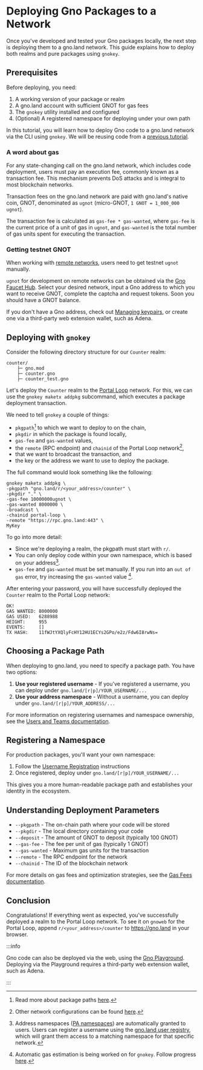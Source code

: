 # Deploying Gno Packages to a Network

Once you've developed and tested your Gno packages locally, the next step is
deploying them to a gno.land network. This guide explains how to deploy both
realms and pure packages using `gnokey`.

## Prerequisites

Before deploying, you need:

1. A working version of your package or realm
2. A gno.land account with sufficient GNOT for gas fees
3. The `gnokey` utility installed and configured
4. (Optional) A registered namespace for deploying under your own path

In this tutorial, you will learn how to deploy Gno code to a gno.land network
via the CLI using `gnokey`. We will be reusing code from a
[previous tutorial](anatomy-of-a-gno-package.md).

### A word about gas

For any state-changing call on the gno.land network, which includes code
deployment, users must pay an execution fee, commonly known as a transaction
fee. This mechanism prevents DoS attacks and is integral to most blockchain
networks.

Transaction fees on the gno.land network are paid with gno.land's native coin,
GNOT, denominated as `ugnot` (micro-GNOT, `1 GNOT = 1_000_000 ugnot`).

The transaction fee is calculated as `gas-fee * gas-wanted`, where `gas-fee` is
the current price of a unit of gas in `ugnot`, and `gas-wanted` is the total
number of gas units spent for executing the transaction.

### Getting testnet GNOT

When working with [remote networks](../resources/gnoland-networks.md), users
need to get testnet `ugnot` manually.

`ugnot` for development on remote networks can be obtained via the
[Gno Faucet Hub](https://faucet.gno.land). Select your desired network, input a
Gno address to which you want to receive GNOT, complete the captcha and request
tokens. Soon you should have a GNOT balance.

If you don't have a Gno address, check out
[Managing keypairs](../users/interact-with-gnokey.md#managing-key-pairs), or
create one via a third-party web extension wallet, such as Adena.

## Deploying with `gnokey`

Consider the following directory structure for our `Counter` realm:

```
counter/
    ├─ gno.mod
    ├─ counter.gno
    ├─ counter_test.gno
```

Let's deploy the `Counter` realm to the
[Portal Loop](../resources/gnoland-networks.md#portal-loop) network. For this,
we can use the `gnokey maketx addpkg` subcommand, which executes a package
deployment transaction.

We need to tell `gnokey` a couple of things:
- `pkgpath`[^1] to which we want to deploy to on the chain,
- `pkgdir` in which the package is found locally,
- `gas-fee` and `gas-wanted` values,
- the `remote` (RPC endpoint) and `chainid` of the Portal Loop network[^2],
- that we want to broadcast the transaction, and
- the key or the address we want to use to deploy the package.

The full command would look something like the following:
```
gnokey maketx addpkg \
-pkgpath "gno.land/r/<your_address>/counter" \
-pkgdir "." \
-gas-fee 10000000ugnot \
-gas-wanted 8000000 \
-broadcast \
-chainid portal-loop \
-remote "https://rpc.gno.land:443" \
MyKey
```

To go into more detail:
- Since we're deploying a realm, the pkgpath must start with `r/`.
- You can only deploy code within your own namespace, which is based on your address[^3].
- `gas-fee` and `gas-wanted` must be set manually. If you run into an `out of gas`
error, try increasing the `gas-wanted` value [^4].

After entering your password, you will have successfully deployed the `Counter`
realm to the Portal Loop network:

```
OK!
GAS WANTED: 8000000
GAS USED:   6288988
HEIGHT:     955
EVENTS:     []
TX HASH:    11fWJtYXQlyFcHY12HU1ECYs2GPo/e2z/Fdw6I8rwNs=
```

## Choosing a Package Path

When deploying to gno.land, you need to specify a package path. You have two
options:

1. **Use your registered username** - If you've registered a username, you can deploy under `gno.land/[r|p]/YOUR_USERNAME/...`
2. **Use your address namespace** - Without a username, you can deploy under `gno.land/[r|p]/YOUR_ADDRESS/...`

For more information on registering usernames and namespace ownership, see the
[Users and Teams documentation](../resources/users-and-teams.md).

## Registering a Namespace

For production packages, you'll want your own namespace:

1. Follow the [Username Registration](../resources/users-and-teams.md#registration-process) instructions
2. Once registered, deploy under `gno.land/[r|p]/YOUR_USERNAME/...`

This gives you a more human-readable package path and establishes your identity in the ecosystem.

## Understanding Deployment Parameters

- `--pkgpath` - The on-chain path where your code will be stored
- `--pkgdir` - The local directory containing your code
- `--deposit` - The amount of GNOT to deposit (typically 100 GNOT)
- `--gas-fee` - The fee per unit of gas (typically 1 GNOT)
- `--gas-wanted` - Maximum gas units for the transaction
- `--remote` - The RPC endpoint for the network
- `--chainid` - The ID of the blockchain network

For more details on gas fees and optimization strategies, see the [Gas Fees
documentation](../resources/gas-fees.md).

## Conclusion

Congratulations! If everything went as expected, you've successfully deployed a
realm to the Portal Loop network. To see it on `gnoweb` for the Portal Loop,
append `r/<your_address>/counter` to https://gno.land in your browser.

:::info

Gno code can also be deployed via the web, using the
[Gno Playground](https://play.gno.land). Deploying via the Playground requires
a third-party web extension wallet, such as Adena.

:::

[^1]: Read more about package paths [here](../resources/gno-packages.md).
[^2]: Other network configurations can be found [here](../resources/gnoland-networks.md).
[^3]: Address namespaces ([PA namespaces](../resources/gno-packages.md#package-path-structure)) are automatically granted to
users. Users can register a username using the [gno.land user registry](https://gno.land/r/gnoland/users),
which will grant them access to a matching namespace for that specific network.
[^4]: Automatic gas estimation is being worked on for `gnokey`. Follow progress
[here](https://github.com/gnolang/gno/pull/3330).
